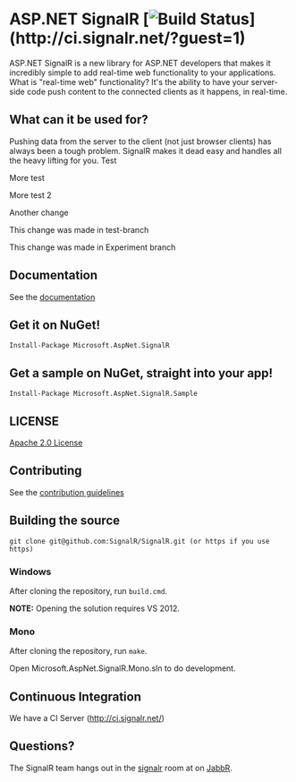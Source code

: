 # ASP.NET SignalR [![Build Status](http://ci.signalr.net/app/rest/builds/buildType:\(id:bt2\)/statusIcon)](http://ci.signalr.net/?guest=1)
ASP.NET SignalR is a new library for ASP.NET developers that makes it incredibly simple to add real-time web functionality to your applications. What is "real-time web" functionality? It's the ability to have your server-side code push content to the connected clients as it happens, in real-time.

## What can it be used for?
Pushing data from the server to the client (not just browser clients) has always been a tough problem. SignalR makes 
it dead easy and handles all the heavy lifting for you.  Test

More test

More test 2

Another change

This change was made in test-branch

This change was made in Experiment branch

## Documentation
See the [documentation](http://asp.net/signalr)

## Get it on NuGet!

    Install-Package Microsoft.AspNet.SignalR

## Get a sample on NuGet, straight into your app!

    Install-Package Microsoft.AspNet.SignalR.Sample
	
## LICENSE
[Apache 2.0 License](https://github.com/SignalR/SignalR/blob/master/LICENSE.md)

## Contributing

See the [contribution  guidelines](https://github.com/SignalR/SignalR/blob/master/CONTRIBUTING.md)

## Building the source

```
git clone git@github.com:SignalR/SignalR.git (or https if you use https)
```

### Windows
After cloning the repository, run `build.cmd`.

**NOTE:** Opening the solution requires VS 2012.

### Mono
After cloning the repository, run `make`.

Open Microsoft.AspNet.SignalR.Mono.sln to do development.

## Continuous Integration

We have a CI Server (http://ci.signalr.net/)

## Questions?
The SignalR team hangs out in the [signalr](http://jabbr.net/#/rooms/signalr) room at on [JabbR](http://jabbr.net/).
